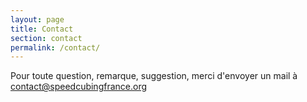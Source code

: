 ```yaml
---
layout: page
title: Contact
section: contact
permalink: /contact/
---
```


Pour toute question, remarque, suggestion, merci d'envoyer un mail à contact@speedcubingfrance.org
